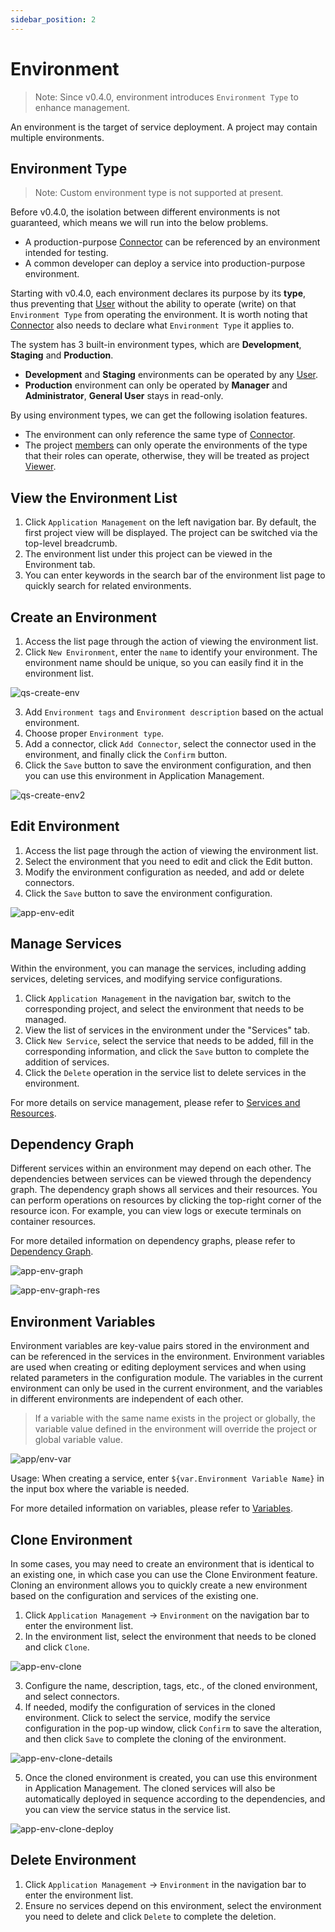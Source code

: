```yaml
---
sidebar_position: 2
---
```


# Environment

> Note:
> Since v0.4.0, environment introduces `Environment Type` to enhance management.

An environment is the target of service deployment. A project may contain multiple environments.

## Environment Type

> Note:
> Custom environment type is not supported at present.

Before v0.4.0, the isolation between different environments is not guaranteed, which means we will run into the below problems.

- A production-purpose [Connector](/operation/connector) can be referenced by an environment intended for testing.
- A common developer can deploy a service into production-purpose environment.

Starting with v0.4.0, each environment declares its purpose by its **type**, thus preventing that [User](/users/user) without the ability to operate (write) on that `Environment Type` from operating the environment. It is worth noting that [Connector](/operation/connector) also needs to declare what `Environment Type` it applies to.

The system has 3 built-in environment types, which are **Development**, **Staging** and **Production**.

- **Development** and **Staging** environments can be operated by any [User](/users/user).
- **Production** environment can only be operated by **Manager** and **Administrator**, **General User** stays in read-only.

By using environment types, we can get the following isolation features.

- The environment can only reference the same type of [Connector](/operation/connector).
- The project [members](/application/project#member-management) can only operate the environments of the type that their roles can operate, otherwise, they will be treated as project [Viewer](/application/project#add-members).

## View the Environment List

1. Click `Application Management` on the left navigation bar. By default, the first project view will be displayed. The project can be switched via the top-level breadcrumb.
2. The environment list under this project can be viewed in the Environment tab.
3. You can enter keywords in the search bar of the environment list page to quickly search for related environments.

## Create an Environment

1. Access the list page through the action of viewing the environment list.
2. Click `New Environment`, enter the `name` to identify your environment. The environment name should be unique, so you can easily find it in the environment list.

![qs-create-env](/img/v0.4.0/quickstart/qs-create-env-en.png)

3. Add `Environment tags` and `Environment description` based on the actual environment.
4. Choose proper `Environment type`.
5. Add a connector, click `Add Connector`, select the connector used in the environment, and finally click the `Confirm` button.
6. Click the `Save` button to save the environment configuration, and then you can use this environment in Application Management.

![qs-create-env2](/img/v0.4.0/quickstart/qs-create-env2-en.png)

## Edit Environment

1. Access the list page through the action of viewing the environment list.
2. Select the environment that you need to edit and click the Edit button.
3. Modify the environment configuration as needed, and add or delete connectors.
4. Click the `Save` button to save the environment configuration.

![app-env-edit](/img/v0.4.0/application/environment/app-env-edit-en.png)

## Manage Services

Within the environment, you can manage the services, including adding services, deleting services, and modifying service configurations.
1. Click `Application Management` in the navigation bar, switch to the corresponding project, and select the environment that needs to be managed.
2. View the list of services in the environment under the "Services" tab.
3. Click `New Service`, select the service that needs to be added, fill in the corresponding information, and click the `Save` button to complete the addition of services.
4. Click the `Delete` operation in the service list to delete services in the environment.

For more details on service management, please refer to [Services and Resources](/application/service-and-resource).

## Dependency Graph

Different services within an environment may depend on each other. The dependencies between services can be viewed through the dependency graph. The dependency graph shows all services and their resources. You can perform operations on resources by clicking the top-right corner of the resource icon. For example, you can view logs or execute terminals on container resources.

For more detailed information on dependency graphs, please refer to [Dependency Graph](/application/graph).

![app-env-graph](/img/v0.4.0/application/environment/app-env-graph-en.png)

![app-env-graph-res](/img/v0.4.0/application/environment/app-env-graph-res-en.png)

## Environment Variables

Environment variables are key-value pairs stored in the environment and can be referenced in the services in the environment. Environment variables are used when creating or editing deployment services and when using related parameters in the configuration module. The variables in the current environment can only be used in the current environment, and the variables in different environments are independent of each other.
> If a variable with the same name exists in the project or globally, the variable value defined in the environment will override the project or global variable value.

![app/env-var](/img/v0.4.0/application/environment/app-env-var-en.png)

Usage: When creating a service, enter `${var.Environment Variable Name}` in the input box where the variable is needed.

For more detailed information on variables, please refer to [Variables](/operation/variable).

## Clone Environment

In some cases, you may need to create an environment that is identical to an existing one, in which case you can use the Clone Environment feature. Cloning an environment allows you to quickly create a new environment based on the configuration and services of the existing one.
1. Click `Application Management` -> `Environment` on the navigation bar to enter the environment list.
2. In the environment list, select the environment that needs to be cloned and click `Clone`.

![app-env-clone](/img/v0.4.0/application/environment/app-env-clone-en.png)

3. Configure the name, description, tags, etc., of the cloned environment, and select connectors.
4. If needed, modify the configuration of services in the cloned environment. Click to select the service, modify the service configuration in the pop-up window, click `Confirm` to save the alteration, and then click `Save` to complete the cloning of the environment.

![app-env-clone-details](/img/v0.4.0/application/environment/app-env-clone-details-en.png)

5. Once the cloned environment is created, you can use this environment in Application Management. The cloned services will also be automatically deployed in sequence according to the dependencies, and you can view the service status in the service list.

![app-env-clone-deploy](/img/v0.4.0/application/environment/app-env-clone-deploy-en.png)

## Delete Environment

1. Click `Application Management` -> `Environment` in the navigation bar to enter the environment list.
2. Ensure no services depend on this environment, select the environment you need to delete and click `Delete` to complete the deletion.
